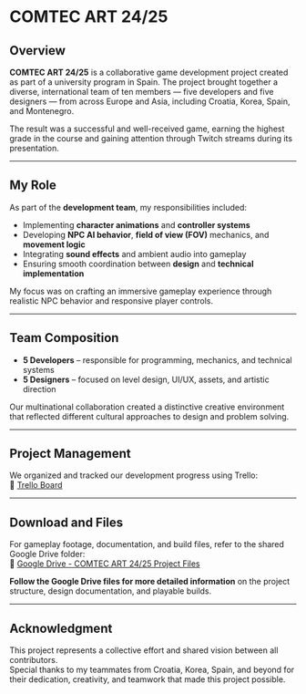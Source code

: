 # COMTEC ART 24/25

## Overview
**COMTEC ART 24/25** is a collaborative game development project created as part of a university program in Spain. The project brought together a diverse, international team of ten members — five developers and five designers — from across Europe and Asia, including Croatia, Korea, Spain, and Montenegro.

The result was a successful and well-received game, earning the highest grade in the course and gaining attention through Twitch streams during its presentation.

---

## My Role
As part of the **development team**, my responsibilities included:

- Implementing **character animations** and **controller systems**
- Developing **NPC AI behavior**, **field of view (FOV)** mechanics, and **movement logic**
- Integrating **sound effects** and ambient audio into gameplay
- Ensuring smooth coordination between **design** and **technical implementation**

My focus was on crafting an immersive gameplay experience through realistic NPC behavior and responsive player controls.

---

## Team Composition
- **5 Developers** – responsible for programming, mechanics, and technical systems  
- **5 Designers** – focused on level design, UI/UX, assets, and artistic direction  

Our multinational collaboration created a distinctive creative environment that reflected different cultural approaches to design and problem solving.

---

## Project Management
We organized and tracked our development progress using Trello:  
🔗 [Trello Board](https://trello.com/b/ukbty5MM/comtecart2425)

---

## Download and Files
For gameplay footage, documentation, and build files, refer to the shared Google Drive folder:  
📂 [Google Drive - COMTEC ART 24/25 Project Files](https://drive.google.com/drive/folders/1PxtHdMc9k-4Sgwd_KsbuyjvoIv6DoF3p)

**Follow the Google Drive files for more detailed information** on the project structure, design documentation, and playable builds.

---

## Acknowledgment
This project represents a collective effort and shared vision between all contributors.  
Special thanks to my teammates from Croatia, Korea, Spain, and beyond for their dedication, creativity, and teamwork that made this project possible.
